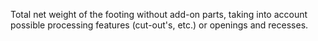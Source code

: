 Total net weight of the footing without add-on parts, taking into account possible processing features (cut-out's, etc.) or openings and recesses.